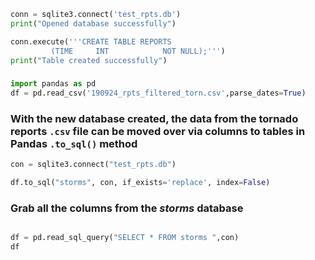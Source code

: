 ~~~Python
conn = sqlite3.connect('test_rpts.db')
print("Opened database successfully")

conn.execute('''CREATE TABLE REPORTS
         (TIME     INT            NOT NULL);''')
print("Table created successfully")
~~~

###

~~~Python
import pandas as pd
df = pd.read_csv('190924_rpts_filtered_torn.csv',parse_dates=True)


~~~

###  With the new database created, the data from the tornado reports ```.csv``` file can be moved over via columns to tables in Pandas ```.to_sql()``` method

~~~Python
con = sqlite3.connect("test_rpts.db")

df.to_sql("storms", con, if_exists='replace', index=False)
~~~

### Grab all the columns from the <i>storms</i> database

~~~Python

df = pd.read_sql_query("SELECT * FROM storms ",con)
df




~~~
